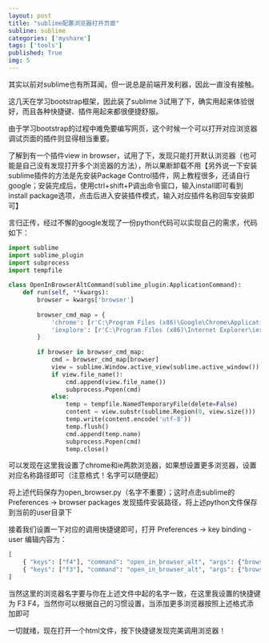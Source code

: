 ```yaml
---
layout: post
title: "sublime配置浏览器打开页面"
subline: sublime
categories: ['myshare']
tags: ['tools']
published: True
img: 5
---
```


其实以前对sublime也有所耳闻，但一说总是前端开发利器，因此一直没有接触。

这几天在学习bootstrap框架，因此装了sublime 3试用了下，确实用起来体验很好，而且各种快捷键、插件用起来都很便捷舒服。

由于学习bootstrap的过程中难免要编写网页，这个时候一个可以打开对应浏览器调试页面的插件则显得相当重要。

了解到有一个插件view in browser，试用了下，发现只能打开默认浏览器（也可能是自己没有发现打开多个浏览器的方法），所以果断卸载不用【另外说一下安装sublime插件的方法是先安装Package Control插件，网上教程很多，还请自行google；安装完成后，使用ctrl+shift+P调出命令窗口，输入install即可看到install package选项，点击后进入安装插件模式，输入对应插件名称回车安装即可】

言归正传，经过不懈的google发现了一份python代码可以实现自己的需求，代码如下：

```python
import sublime
import sublime_plugin
import subprocess
import tempfile
 
class OpenInBrowserAltCommand(sublime_plugin.ApplicationCommand):
	def run(self, **kwargs):
		browser = kwargs['browser']
 
		browser_cmd_map = {
			'chrome': [r'C:\Program Files (x86)\Google\Chrome\Application\chrome.exe'],
			'iexplore': [r'C:\Program Files (x86)\Internet Explorer\iexplore.exe'] 
		}
		
		if browser in browser_cmd_map:
			cmd = browser_cmd_map[browser]
			view = sublime.Window.active_view(sublime.active_window())
			if view.file_name():
				cmd.append(view.file_name())
				subprocess.Popen(cmd)
			else:
				temp = tempfile.NamedTemporaryFile(delete=False)
				content = view.substr(sublime.Region(0, view.size()))
				temp.write(content.encode('utf-8'))
				temp.flush()
				cmd.append(temp.name)
				subprocess.Popen(cmd)
				temp.close()
```

可以发现在这里我设置了chrome和ie两款浏览器，如果想设置更多浏览器，设置对应名称路径即可（注意格式！名字可以随便起）

将上述代码保存为open_browser.py（名字不重要）；这时点击sublime的 Preferences -> browser packages 发现插件安装路径，将上述python文件保存到当前的user目录下

接着我们设置一下对应的调用快捷键即可，打开 Preferences -> key binding - user
编辑内容为：

```python
[
	{ "keys": ["f4"], "command": "open_in_browser_alt", "args": {"browser": "chrome"} },
	{ "keys": ["f3"], "command": "open_in_browser_alt", "args": {"browser": "iexplore"} }
]
```

当然这里的浏览器名字要与你在上述文件中起的名字一致，在这里我设置的快捷键为 F3 F4，当然你可以根据自己的习惯设置，当添加更多浏览器按照上述格式添加即可

一切就绪，现在打开一个html文件，按下快捷键发现完美调用浏览器！